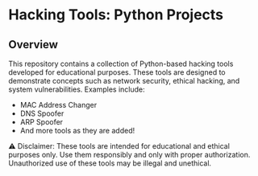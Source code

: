 # Hacking Tools: Python Projects

## Overview
This repository contains a collection of Python-based hacking tools developed for educational purposes. These tools are designed to demonstrate concepts such as network security, ethical hacking, and system vulnerabilities. Examples include:

- MAC Address Changer
- DNS Spoofer
- ARP Spoofer
- And more tools as they are added!

⚠️ Disclaimer:
These tools are intended for educational and ethical purposes only. Use them responsibly and only with proper authorization. Unauthorized use of these tools may be illegal and unethical.